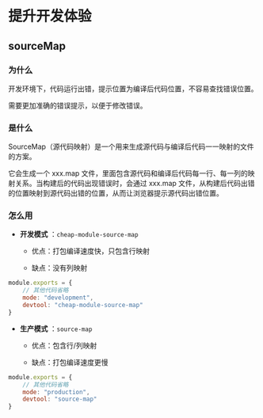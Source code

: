 # 提升开发体验

## sourceMap

### 为什么

开发环境下，代码运行出错，提示位置为编译后代码位置，不容易查找错误位置。

需要更加准确的错误提示，以便于修改错误。

### 是什么

SourceMap（源代码映射）是一个用来生成源代码与编译后代码一一映射的文件的方案。

它会生成一个 xxx.map 文件，里面包含源代码和编译后代码每一行、每一列的映射关系。当构建后的代码出现错误时，会通过 xxx.map 文件，从构建后代码出错的位置映射到源代码出错的位置，从而让浏览器提示源代码出错位置。

### 怎么用

- **开发模式** ：`cheap-module-source-map` 
  
  - 优点：打包编译速度快，只包含行映射
  
  - 缺点：没有列映射

```js
module.exports = {
    // 其他代码省略
    mode: "development",
    devtool: "cheap-module-source-map"
}
```

- **生产模式** ：`source-map`
  
  - 优点：包含行/列映射
  
  - 缺点：打包编译速度更慢

```js
module.exports = {
    // 其他代码省略
    mode: "production",
    devtool: "source-map"
}
```
